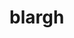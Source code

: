 # blargh 
<!-- Synopsis Start -->

<!-- Synopsis End -->

<!-- Tags: -->
<!-- Published: -->
<!-- Updated: -->
<!-- Status: WIP -->
